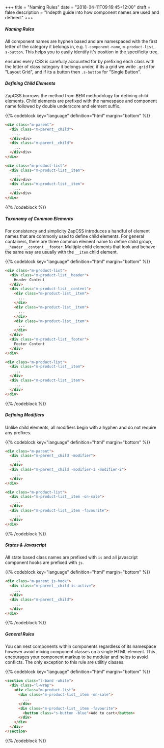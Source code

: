 +++
title = "Naming Rules"
date = "2018-04-11T09:16:45+12:00"
draft = false
description = "Indepth guide into how component names are used and defined."
+++


##### Naming Rules

All component names are hyphen based and are namespaced with the first letter of the category it belongs in, e.g. `l-component-name`, `m-product-list`, `s-button`. This helps you to easily identify it's position in the specificity tree.

ensures every CSS is carefully accounted for by prefixing each class with the letter of class category it belongs under, if its a grid we write `.grid` for "Layout Grid", and if its a button then `.s-button` for "Single Button".

##### Defining Child Elements

ZapCSS borrows the method from BEM methodology for defining child elements. Child elements are prefixed with the namespace and component name followed by double underscore and element suffix.

{{% codeblock key="language" definition="html" margin="bottom" %}}
```html
<div class="m-parent">
  <div class="m-parent__child">
    ...
  </div>div>
  <div class="m-parent__child">
    ...
  </div>div>
</div>

<div class="m-product-list">
  <div class="m-product-list__item">
    ...
  </div>div>
  <div class="m-product-list__item">
    ...
  </div>div>
</div>
```
{{% /codeblock %}}

##### Taxonomy of Common Elements

For consistency and simplicity ZapCSS introduces a handful of element names that are commonly used to define child elements. For general containers, there are three common element name to define child group, `__header` `__content` `__footer`. Multiple child elements that look and behave the same way are usually with the `__item` child element.

{{% codeblock key="language" definition="html" margin="bottom" %}}
```html
<div class="m-product-list">
  <div class="m-product-list__header">
    Header Content
  </div>
  <div class="m-product-list__content">
    <div class="m-product-list__item">
      ...
    </div>
    <div class="m-product-list__item">
      ...
    </div>
    <div class="m-product-list__item">
      ...
    </div>
  </div>
  <div class="m-product-list__footer">
    Footer Content
  </div>
</div>

<div class="m-product-list">
  <div class="m-product-list__item">
    ...
  </div>
  <div class="m-product-list__item">
    ...
  </div>
</div>
```
{{% /codeblock %}}

##### Defining Modifiers

Unlike child elements, all modifiers begin with a hyphen and do not require any prefixes.

{{% codeblock key="language" definition="html" margin="bottom" %}}
```html
<div class="m-parent">
  <div class="m-parent__child -modifier">
    ...
  </div>
  <div class="m-parent__child -modifier-1 -modifier-2">
    ...
  </div>
</div>

<div class="m-product-list">
  <div class="m-product-list__item -on-sale">
    ...
  </div>
  <div class="m-product-list__item -favourite">
    ...
  </div>
</div>
```
{{% /codeblock %}}

##### States & Javascript

All state based class names are prefixed with `is` and all javascript component hooks are prefixed with `js`.

{{% codeblock key="language" definition="html" margin="bottom" %}}
```html
<div class="m-parent js-hook">
  <div class="m-parent__child is-active">
    ...
  </div>
  <div class="m-parent__child">
    ...
  </div>
</div>
```
{{% /codeblock %}}

##### General Rules

You can nest components within components regardless of its namespace however avoid mixing component classes on a single HTML element. This encourages your component markup to be modular and helps to avoid conflicts. The only exception to this rule are utilitiy classes.

{{% codeblock key="language" definition="html" margin="bottom" %}}
```html
<section class="l-band -white">
  <div class="l-wrap">
    <div class="m-product-list">
      <div class="m-product-list__item -on-sale">
        ...
      </div>
      <div class="m-product-list__item -favourite">
        <button class="s-button -blue">Add to cart</button>
      </div>
    </div>
  </div>
</section>
```
{{% /codeblock %}}
